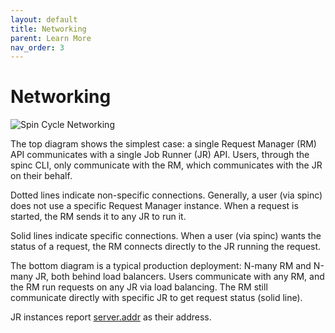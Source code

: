 ```yaml
---
layout: default
title: Networking
parent: Learn More
nav_order: 3
---
```


# Networking

![Spin Cycle Networking](/spincycle/assets/img/spincycle_networking.svg)

The top diagram shows the simplest case: a single Request Manager (RM) API communicates with a single Job Runner (JR) API. Users, through the spinc CLI, only communicate with the RM, which communicates with the JR on their behalf.

Dotted lines indicate non-specific connections. Generally, a user (via spinc) does not use a specific Request Manager instance. When a request is started, the RM sends it to any JR to run it.

Solid lines indicate specific connections. When a user (via spinc) wants the status of a request, the RM connects directly to the JR running the request.

The bottom diagram is a typical production deployment: N-many RM and N-many JR, both behind load balancers. Users communicate with any RM, and the RM run requests on any JR via load balancing. The RM still communicate directly with specific JR to get request status (solid line).

JR instances report [server.addr](/spincycle/v1.0/operate/configure.html#jr.server.addr) as their address.
